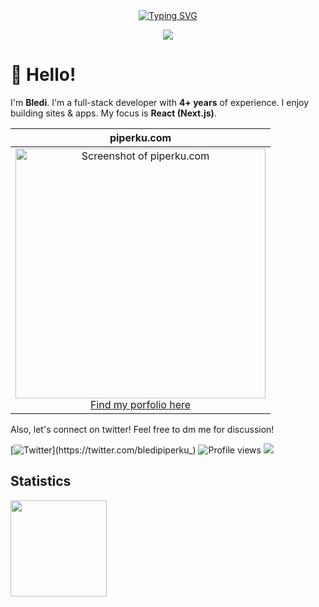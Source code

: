 <div align="center">
  <a href="https://piperku.com?ref=github" >
    <a href="https://git.io/typing-svg"><img src="https://readme-typing-svg.demolab.com?font=Fira+Code&size=30&duration=1&pause=10000&color=F75C7E&repeat=false&width=250&height=45&lines=Bledi+Piperku"   alt="Typing SVG" /></a>
  </a>

<p>
    <img src="https://readme-typing-svg.demolab.com/?lines=Full-stack%20web%20and%20app%20developer;3%2B%20years%20of%20coding%20experience;Always%20learning%20new%20things&font=Fira%20Code&center=true&width=440&height=45&color=f75c7e&vCenter=true&pause=1000&size=22" />
</p>
</div>


# 👋 Hello!

I'm **Bledi**. I'm a full-stack developer with **4+ years** of experience. I enjoy building sites & apps. My focus is **React (Next.js)**.

| piperku.com |
|:-:|
|<a href="https://piperku.com?ref=readme"><img src="https://github.com/user-attachments/assets/efa9b67f-2a0e-4cad-bde5-8429d62fb3c1" alt="Screenshot of piperku.com" width="400"></a><br /><a href="https://piperku.com?ref=readme">Find my porfolio here</a> | 


Also, let's connect on twitter! Feel free to dm me for discussion!

[![Twitter](https://img.shields.io/twitter/url/https/twitter.com/th_clarence.svg?style=social&label=Follow%20%40bledipiperku_)](https://twitter.com/bledipiperku_)
![Profile views](https://komarev.com/ghpvc/?username=bledipiperku&color=gray)
![](https://hit.yhype.me/github/profile?user_id=55318172)


## Statistics

<div>
  <img height="154" src="https://github-readme-stats.vercel.app/api/top-langs/?username=bledipiperku&layout=compact&theme=react&hide=php&langs_count=6" />
</div>

